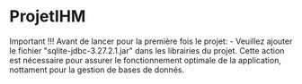 # ProjetIHM
Important !!!
Avant de lancer pour la première fois le projet:
                  - Veuillez ajouter le fichier "sqlite-jdbc-3.27.2.1.jar" dans les librairies du projet.
Cette action est nécessaire pour assurer le fonctionnement optimale de la application, nottament pour la gestion de bases de donnés.
